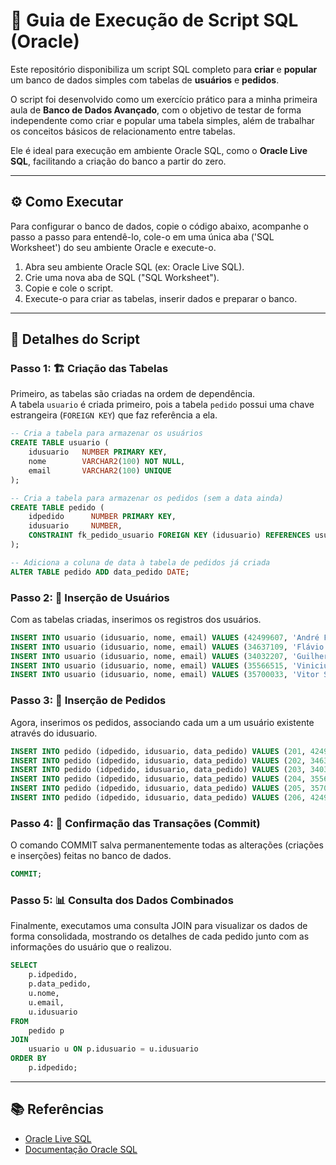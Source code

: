 # 🚀 Guia de Execução de Script SQL (Oracle)

Este repositório disponibiliza um script SQL completo para **criar** e **popular** um banco de dados simples com tabelas de **usuários** e **pedidos**.  

O script foi desenvolvido como um exercício prático para a minha primeira aula de **Banco de Dados Avançado**, com o objetivo de testar de forma independente como criar e popular uma tabela simples, além de trabalhar os conceitos básicos de relacionamento entre tabelas.

Ele é ideal para execução em ambiente Oracle SQL, como o **Oracle Live SQL**, facilitando a criação do banco a partir do zero.


---

## ⚙️ Como Executar
Para configurar o banco de dados, copie o código abaixo, acompanhe o passo a passo para entendê-lo, cole-o em uma única aba ('SQL Worksheet') do seu ambiente Oracle e execute-o.

1. Abra seu ambiente Oracle SQL (ex: Oracle Live SQL).  
2. Crie uma nova aba de SQL ("SQL Worksheet").  
3. Copie e cole o script.  
4. Execute-o para criar as tabelas, inserir dados e preparar o banco.

---

## 📜 Detalhes do Script
### Passo 1: 🏗️ Criação das Tabelas
Primeiro, as tabelas são criadas na ordem de dependência.  
A tabela `usuario` é criada primeiro, pois a tabela `pedido` possui uma chave estrangeira (`FOREIGN KEY`) que faz referência a ela.

```sql
-- Cria a tabela para armazenar os usuários
CREATE TABLE usuario (
    idusuario   NUMBER PRIMARY KEY,
    nome        VARCHAR2(100) NOT NULL,
    email       VARCHAR2(100) UNIQUE
);

-- Cria a tabela para armazenar os pedidos (sem a data ainda)
CREATE TABLE pedido (
    idpedido      NUMBER PRIMARY KEY,
    idusuario     NUMBER,
    CONSTRAINT fk_pedido_usuario FOREIGN KEY (idusuario) REFERENCES usuario(idusuario)
);

-- Adiciona a coluna de data à tabela de pedidos já criada
ALTER TABLE pedido ADD data_pedido DATE;
```

### Passo 2: 👤 Inserção de Usuários
Com as tabelas criadas, inserimos os registros dos usuários.

```sql
INSERT INTO usuario (idusuario, nome, email) VALUES (42499607, 'André Felipe Jorge Rachid', 'andre@gmail.com');
INSERT INTO usuario (idusuario, nome, email) VALUES (34637109, 'Flávio Caramit Gomes', 'flavio@gmail.com');
INSERT INTO usuario (idusuario, nome, email) VALUES (34032207, 'Guilherme de Souza Cruz', 'guilherme@gmail.com');
INSERT INTO usuario (idusuario, nome, email) VALUES (35566515, 'Vinicius Ansbach Costa', 'vinicius@gmail.com');
INSERT INTO usuario (idusuario, nome, email) VALUES (35700033, 'Vitor Stratikopoulos França', 'vitor@gmail.com');
```

### Passo 3: 🛒 Inserção de Pedidos
Agora, inserimos os pedidos, associando cada um a um usuário existente através do idusuario.

```sql
INSERT INTO pedido (idpedido, idusuario, data_pedido) VALUES (201, 42499607, TO_DATE('2025-08-10', 'YYYY-MM-DD'));
INSERT INTO pedido (idpedido, idusuario, data_pedido) VALUES (202, 34637109, TO_DATE('2025-08-10', 'YYYY-MM-DD'));
INSERT INTO pedido (idpedido, idusuario, data_pedido) VALUES (203, 34032207, TO_DATE('2025-08-09', 'YYYY-MM-DD'));
INSERT INTO pedido (idpedido, idusuario, data_pedido) VALUES (204, 35566515, TO_DATE('2025-08-10', 'YYYY-MM-DD'));
INSERT INTO pedido (idpedido, idusuario, data_pedido) VALUES (205, 35700033, TO_DATE('2025-08-08', 'YYYY-MM-DD'));
INSERT INTO pedido (idpedido, idusuario, data_pedido) VALUES (206, 42499607, TO_DATE('2025-08-10', 'YYYY-MM-DD'));
```

### Passo 4: 💾 Confirmação das Transações (Commit)
O comando COMMIT salva permanentemente todas as alterações (criações e inserções) feitas no banco de dados.

```sql
COMMIT;
```

### Passo 5: 📊 Consulta dos Dados Combinados
Finalmente, executamos uma consulta JOIN para visualizar os dados de forma consolidada, mostrando os detalhes de cada pedido junto com as informações do usuário que o realizou.

```sql
SELECT
    p.idpedido,
    p.data_pedido,
    u.nome,
    u.email,
    u.idusuario
FROM
    pedido p
JOIN
    usuario u ON p.idusuario = u.idusuario
ORDER BY
    p.idpedido;
```

---

## 📚 Referências
* [Oracle Live SQL](https://livesql.oracle.com)
* [Documentação Oracle SQL](https://docs.oracle.com/en/database/oracle/oracle-database/index.html)


